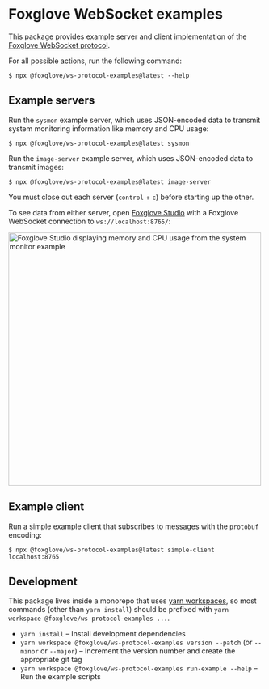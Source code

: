 # Foxglove WebSocket examples

This package provides example server and client implementation of the [Foxglove WebSocket protocol](https://github.com/foxglove/ws-protocol).

For all possible actions, run the following command:

```
$ npx @foxglove/ws-protocol-examples@latest --help
```

## Example servers

Run the `sysmon` example server, which uses JSON-encoded data to transmit system monitoring information like memory and CPU usage:

```
$ npx @foxglove/ws-protocol-examples@latest sysmon
```

Run the `image-server` example server, which uses JSON-encoded data to transmit images:

```
$ npx @foxglove/ws-protocol-examples@latest image-server
```

You must close out each server (`control` + `c`) before starting up the other.

To see data from either server, open [Foxglove Studio](https://studio.foxglove.dev?ds=foxglove-websocket&ds.url=ws://localhost:8765/) with a Foxglove WebSocket connection to `ws://localhost:8765/`:

<img width="500" alt="Foxglove Studio displaying memory and CPU usage from the system monitor example" src="https://user-images.githubusercontent.com/14237/145313065-85c05645-6b29-4eb2-a498-849c83f8792d.png">

## Example client

Run a simple example client that subscribes to messages with the `protobuf` encoding:

```
$ npx @foxglove/ws-protocol-examples@latest simple-client localhost:8765
```

## Development

This package lives inside a monorepo that uses [yarn workspaces](https://yarnpkg.com/features/workspaces), so most commands (other than `yarn install`) should be prefixed with `yarn workspace @foxglove/ws-protocol-examples ...`.

- `yarn install` – Install development dependencies
- `yarn workspace @foxglove/ws-protocol-examples version --patch` (or `--minor` or `--major`) – Increment the version number and create the appropriate git tag
- `yarn workspace @foxglove/ws-protocol-examples run-example --help` – Run the example scripts
